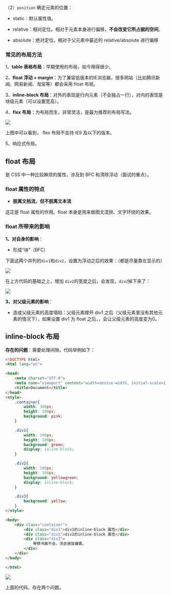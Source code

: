 （2）`position` 确定元素的位置：

- static：默认属性值。

- relative：相对定位。相对于元素本身进行偏移，**不会改变它所占据的空间**。

- absolute：绝对定位。相对于父元素中最近的 relative/absolute 进行偏移


### 常见的布局方法

1、**table 表格布局**：早期使用的布局，如今用得很少。

2、**float 浮动 + margin**：为了兼容低版本的IE浏览器，很多网站（比如腾讯新闻、网易新闻、淘宝等）都会采用 float 布局。

3、**inline-block 布局**：对外的表现是行内元素（不会独占一行），对内的表现是块级元素（可以设置宽高）。

4、**flex 布局**：为布局而生，非常灵活，是最为推荐的布局写法。

![](http://img.smyhvae.com/20191005_1200.png)

上图中可以看到， flex 布局不支持 IE9 及以下的版本。

5、响应式布局。

## float 布局

是 CSS 中一种比较麻烦的属性，涉及到 BFC 和清除浮动（面试的重点）。

### float 属性的特点

- **脱离文档流，但不脱离文本流**

这正是 float 属性的作用。float 本身是用来做图文混排、文字环绕的效果。

### float 所带来的影响

**1、对自身的影响**：

- 形成“块”（BFC）


下面这两个并列的`div1`和`div2`，设置为浮动之后的效果：（都是尽量靠左显示的）

![](http://img.smyhvae.com/20191005_2130.png)

在上方代码的基础之上，增加 `div2`的宽度之后，会发现，`div2`掉下来了：

![](http://img.smyhvae.com/20191005_2135.png)

**3、对父级元素的影响**：

- 造成父级元素的高度塌陷：父级元素撑开 div1 之后（父级元素里没有其他元素的情况下），如果设置 div1 为 float 之后，，会让父级元素的高度变为0。

## inline-block 布局

**存在的问题**：需要处理间隙。代码举例如下：

```html
<!DOCTYPE html>
<html lang="en">

<head>
	<meta charset="UTF-8">
	<meta name="viewport" content="width=device-width, initial-scale=1.0">
	<title>Document</title>
</head>
<style>
	.container{
		width: 300px;
		height: 300px;
		background: pink;
	}

	.div1{
		width: 100px;
		height: 100px;
		background: green;
		display: inline-block;
	}

	.div2{
		width: 100px;
		height: 100px;
		background: yellowgreen;
		display: inline-block;
	}

	.div3{
		background: yellow;
	}
</style>

<body>
	<div class="container">
		<div class="div1">div1的inline-block 属性</div>
		<div class="div2">div2的inline-block 属性</div>
		<div class="div3">
			琴棋书画不会，洗衣做饭嫌累。
		</div>
	</div>
</body>

</html>
```

![](http://img.smyhvae.com/20191005_2200.png)

上面的代码，存在两个问题。
